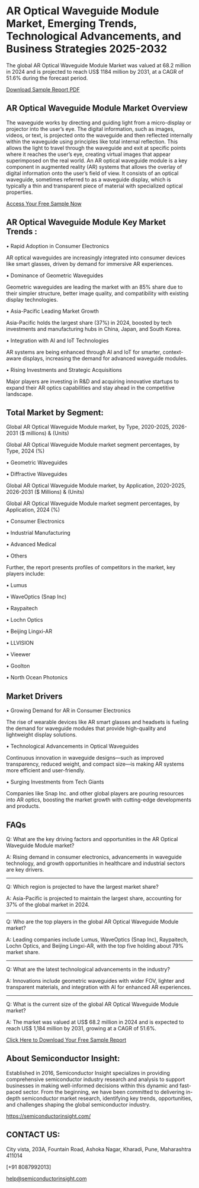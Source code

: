 <h1>AR Optical Waveguide Module Market, Emerging Trends, Technological Advancements, and Business Strategies 2025-2032</h1>

The global AR Optical Waveguide Module Market was valued at 68.2 million in 2024 and is projected to reach US$ 1184 million by 2031, at a CAGR of 51.6% during the forecast period.

[Download Sample Report PDF](https://semiconductorinsight.com/download-sample-report/?product_id=91073)

<h2>AR Optical Waveguide Module Market Overview</h2>

The waveguide works by directing and guiding light from a micro-display or projector into the user’s eye. The digital information, such as images, videos, or text, is projected onto the waveguide and then reflected internally within the waveguide using principles like total internal reflection. This allows the light to travel through the waveguide and exit at specific points where it reaches the user’s eye, creating virtual images that appear superimposed on the real world. An AR optical waveguide module is a key component in augmented reality (AR) systems that allows the overlay of digital information onto the user’s field of view. It consists of an optical waveguide, sometimes referred to as a waveguide display, which is typically a thin and transparent piece of material with specialized optical properties.

[Access Your Free Sample Now](https://semiconductorinsight.com/report/ar-optical-waveguide-module-market/)

<h2>AR Optical Waveguide Module Key Market Trends  :</h2>

•	Rapid Adoption in Consumer Electronics

AR optical waveguides are increasingly integrated into consumer devices like smart glasses, driven by demand for immersive AR experiences.

•	Dominance of Geometric Waveguides

Geometric waveguides are leading the market with an 85% share due to their simpler structure, better image quality, and compatibility with existing display technologies.

•	Asia-Pacific Leading Market Growth

Asia-Pacific holds the largest share (37%) in 2024, boosted by tech investments and manufacturing hubs in China, Japan, and South Korea.

•	Integration with AI and IoT Technologies

AR systems are being enhanced through AI and IoT for smarter, context-aware displays, increasing the demand for advanced waveguide modules.

•	Rising Investments and Strategic Acquisitions

Major players are investing in R&D and acquiring innovative startups to expand their AR optics capabilities and stay ahead in the competitive landscape.

<h2>Total Market by Segment:</h2>

Global AR Optical Waveguide Module market, by Type, 2020-2025, 2026-2031 ($ millions) & (Units)

Global AR Optical Waveguide Module market segment percentages, by Type, 2024 (%)

•	Geometric Waveguides

•	Diffractive Waveguides

Global AR Optical Waveguide Module market, by Application, 2020-2025, 2026-2031 ($ Millions) & (Units)

Global AR Optical Waveguide Module market segment percentages, by Application, 2024 (%)

•	Consumer Electronics

•	Industrial Manufacturing

•	Advanced Medical

•	Others

Further, the report presents profiles of competitors in the market, key players include:

•	Lumus

•	WaveOptics (Snap Inc)

•	Raypaitech

•	Lochn Optics

•	Beijing Lingxi-AR

•	LLVISION

•	Vieewer

•	Goolton

•	North Ocean Photonics

<h2>Market Drivers</h2>

•	Growing Demand for AR in Consumer Electronics

The rise of wearable devices like AR smart glasses and headsets is fueling the demand for waveguide modules that provide high-quality and lightweight display solutions.

•	Technological Advancements in Optical Waveguides

Continuous innovation in waveguide designs—such as improved transparency, reduced weight, and compact size—is making AR systems more efficient and user-friendly.

•	Surging Investments from Tech Giants

Companies like Snap Inc. and other global players are pouring resources into AR optics, boosting the market growth with cutting-edge developments and products.

<h2>FAQs</h2>

Q: What are the key driving factors and opportunities in the AR Optical Waveguide Module market?

A: Rising demand in consumer electronics, advancements in waveguide technology, and growth opportunities in healthcare and industrial sectors are key drivers.

________________________________________

Q: Which region is projected to have the largest market share?

A: Asia-Pacific is projected to maintain the largest share, accounting for 37% of the global market in 2024.

________________________________________

Q: Who are the top players in the global AR Optical Waveguide Module market?

A: Leading companies include Lumus, WaveOptics (Snap Inc), Raypaitech, Lochn Optics, and Beijing Lingxi-AR, with the top five holding about 79% market share.

________________________________________

Q: What are the latest technological advancements in the industry?

A: Innovations include geometric waveguides with wider FOV, lighter and transparent materials, and integration with AI for enhanced AR experiences.

________________________________________

Q: What is the current size of the global AR Optical Waveguide Module market?

A: The market was valued at US$ 68.2 million in 2024 and is expected to reach US$ 1,184 million by 2031, growing at a CAGR of 51.6%.

[Click Here to Download Your Free Sample Report ](https://semiconductorinsight.com/download-sample-report/?product_id=91073)

<h2>About Semiconductor Insight:</h2>

Established in 2016, Semiconductor Insight specializes in providing comprehensive semiconductor industry research and analysis to support businesses in making well-informed decisions within this dynamic and fast-paced sector. From the beginning, we have been committed to delivering in-depth semiconductor market research, identifying key trends, opportunities, and challenges shaping the global semiconductor industry.

https://semiconductorinsight.com/

<h2>CONTACT US:</h2>

City vista, 203A, Fountain Road, Ashoka Nagar, Kharadi, Pune, Maharashtra 411014

[+91 8087992013]

help@semiconductorinsight.com




